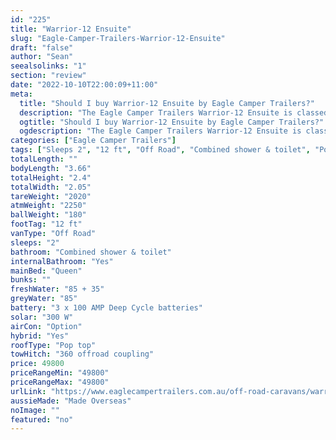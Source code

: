 ```yaml
---
id: "225"
title: "Warrior-12 Ensuite"
slug: "Eagle-Camper-Trailers-Warrior-12-Ensuite"
draft: "false"
author: "Sean"
seealsolinks: "1"
section: "review"
date: "2022-10-10T22:00:09+11:00"
meta:
  title: "Should I buy Warrior-12 Ensuite by Eagle Camper Trailers?"
  description: "The Eagle Camper Trailers Warrior-12 Ensuite is classed as Off Road, and sleeps 2 people. It is Made Overseas and comes in at 12 ft. It generally has Combined shower & toilet."
  ogtitle: "Should I buy Warrior-12 Ensuite by Eagle Camper Trailers?"
  ogdescription: "The Eagle Camper Trailers Warrior-12 Ensuite is classed as Off Road, and sleeps 2 people. It is Made Overseas and comes in at 12 ft. It generally has Combined shower & toilet."
categories: ["Eagle Camper Trailers"]
tags: ["Sleeps 2", "12 ft", "Off Road", "Combined shower & toilet", "Pop top", "Under 50k", "Made Overseas"]
totalLength: ""
bodyLength: "3.66"
totalHeight: "2.4"
totalWidth: "2.05"
tareWeight: "2020"
atmWeight: "2250"
ballWeight: "180"
footTag: "12 ft"
vanType: "Off Road"
sleeps: "2"
bathroom: "Combined shower & toilet"
internalBathroom: "Yes"
mainBed: "Queen"
bunks: ""
freshWater: "85 + 35"
greyWater: "85"
battery: "3 x 100 AMP Deep Cycle batteries"
solar: "300 W"
airCon: "Option"
hybrid: "Yes"
roofType: "Pop top"
towHitch: "360 offroad coupling"
price: 49800
priceRangeMin: "49800"
priceRangeMax: "49800"
urlLink: "https://www.eaglecampertrailers.com.au/off-road-caravans/warrior-offroad-hybrid-caravan/"
aussieMade: "Made Overseas"
noImage: ""
featured: "no"
---
```

